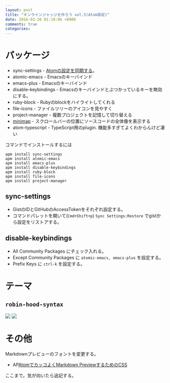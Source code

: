 ```yaml
---
layout: post
title: "オンラインジャッジを作ろう vol.5(Atom設定)"
date: 2016-03-26 01:19:06 +0900
comments: true
categories:
---
```


# パッケージ
+ sync-settings - [Atomの設定を同期する](http://qiita.com/T_M/items/0fb0804eb1fd256aac4e)。
+ atomic-emacs - Emacsのキーバインド
+ emacs-plus   - Emacsのキーバインド
+ disable-keybindings - Emacsのキーバインドとぶつかっているキーを無効にする。
+ ruby-block - Rubyのblockをハイライトしてくれる
+ file-icons - ファイルツリーのアイコンを見やすく
+ project-manager - 複数プロジェクトを記憶して切り替える
+ [minimap](https://atom.io/packages/minimap) - スクロールバーの位置にソースコードの全体像を表示する
+ atom-typescript - TypeScript用のplugin. 機能多すぎてよくわからんけど凄い


コマンドでインストールするには

```
apm install sync-settings
apm install atomic-emacs
apm install emacs-plus
apm install disable-keybindings
apm install ruby-block
apm install file-icons
apm install project-manager
```

## sync-settings
+ GistのIDとGitHubのAccessTokenをそれぞれ設定する。
+ コマンドパレットを開いて(`Cmd+Shift+p`) `Sync Settings:Restore` でgistから設定をリストアする。

## disable-keybindings
+ All Community Packages にチェック入れる。
+ Except Community Packages に `atomic-emacs, emacs-plus` を設定する。
+ Prefix Keys に `ctrl-k` を設定する。

# テーマ
## `robin-hood-syntax`
![](https://i.github-camo.com/ab5bd775f86c75113818f712d96c55ba934e1cf8/68747470733a2f2f6769746875622e636f6d2f617a61742d696f2f61746f6d2d726f62696e2d686f6f642d73796e7461782f626c6f622f6d61737465722f696d616765732f68746d6c2e706e673f7261773d74727565)
![](https://i.github-camo.com/e16edf8a04d83900fd3cb9d6907fe8b677e051e7/68747470733a2f2f6769746875622e636f6d2f617a61742d696f2f61746f6d2d726f62696e2d686f6f642d73796e7461782f626c6f622f6d61737465722f696d616765732f6373732e706e673f7261773d74727565)

# その他
Markdownプレビューのフォントを変更する。
+ AP[AtomでカッコよくMarkdown PreviewするためのCSS](http://tanksuzuki.com/post/atom-markdown-style/)


ここまで。気が向いたら追記する。
